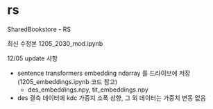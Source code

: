 # rs
SharedBookstore - RS

최신 수정본
1205_2030_mod.ipynb

12/05 update 사항
- sentence transformers embedding ndarray 를 드라이브에 저장(1205_embeddings.ipynb 코드 참고)
  - des_embeddings.npy, tit_embeddings.npy 
- des 결측 데이터에 kdc 가중치 소폭 상향, 그 외 데이터는 가중치 변동 없음
